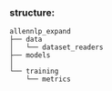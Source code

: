 ### structure:

```
allennlp_expand
├── data
│   └── dataset_readers
├── models
│
└── training
    └── metrics
```


